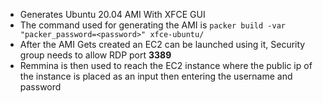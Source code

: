 - Generates Ubuntu 20.04 AMI With XFCE GUI 
- The command used for generating the AMI is `packer build -var "packer_password=<password>" xfce-ubuntu/`
- After the AMI Gets created an EC2 can be launched using it, Security group needs to allow RDP port **3389**
- Remmina is then used to reach the EC2 instance where the public ip of the instance is placed as an input then entering the username and password
